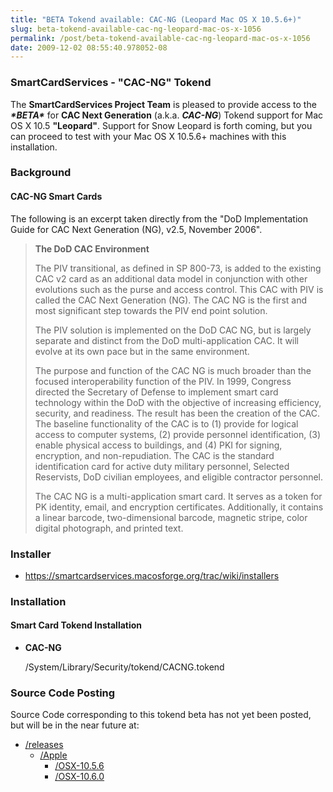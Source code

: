 ```yaml
---
title: "BETA Tokend available: CAC-NG (Leopard Mac OS X 10.5.6+)"
slug: beta-tokend-available-cac-ng-leopard-mac-os-x-1056
permalink: /post/beta-tokend-available-cac-ng-leopard-mac-os-x-1056
date: 2009-12-02 08:55:40.978052-08
---
```


### SmartCardServices - "CAC-NG" Tokend

The **SmartCardServices Project Team** is pleased to provide access to the ***\*BETA\**** for **CAC Next Generation** (a.k.a. ***CAC-NG***) Tokend support for Mac OS X 10.5 **"Leopard"**. Support for Snow Leopard is forth coming, but you can proceed to test with your Mac OS X 10.5.6+ machines with this installation.

<!--more-->

### Background

#### CAC-NG Smart Cards

The following is an excerpt taken directly from the "DoD Implementation Guide for CAC Next Generation (NG), v2.5, November 2006".

> **The DoD CAC Environment**
>
> The PIV transitional, as defined in SP 800-73, is added to the existing CAC v2 card as an additional data model in conjunction with other evolutions such as the purse and access control. This CAC with PIV is called the CAC Next Generation (NG). The CAC NG is the first and most significant step towards the PIV end point solution.
>
> The PIV solution is implemented on the DoD CAC NG, but is largely separate and distinct from the DoD multi-application CAC. It will evolve at its own pace but in the same environment.
>
> The purpose and function of the CAC NG is much broader than the focused interoperability function of the PIV. In 1999, Congress directed the Secretary of Defense to implement smart card technology within the DoD with the objective of increasing efficiency, security, and readiness. The result has been the creation of the CAC. The baseline functionality of the CAC is to (1) provide for logical access to computer systems, (2) provide personnel identification, (3) enable physical access to buildings, and (4) PKI for signing, encryption, and non-repudiation. The CAC is the standard identification card for active duty military personnel, Selected Reservists, DoD civilian employees, and eligible contractor personnel.
>
> The CAC NG is a multi-application smart card. It serves as a token for PK identity, email, and encryption certificates. Additionally, it contains a linear barcode, two-dimensional barcode, magnetic stripe, color digital photograph, and printed text.

### Installer

* <https://smartcardservices.macosforge.org/trac/wiki/installers>

### Installation

#### Smart Card Tokend Installation

* **CAC-NG**

    /System/Library/Security/tokend/CACNG.tokend

### Source Code Posting

Source Code corresponding to this tokend beta has not yet been posted, but will be in the near future at:

* [/releases](https://smartcardservices.macosforge.org/trac/browser/releases "Releases")
  * [/Apple](https://smartcardservices.macosforge.org/trac/browser/releases/Apple "Apple Releases")
    * [/OSX-10.5.6](https://smartcardservices.macosforge.org/trac/browser/releases/Apple/OSX-10.5.6 "Apple Mac OS X 10.5.6")
    * [/OSX-10.6.0](https://smartcardservices.macosforge.org/trac/browser/releases/Apple/OSX-10.6.0 "Apple Mac OS X 10.6.0")
